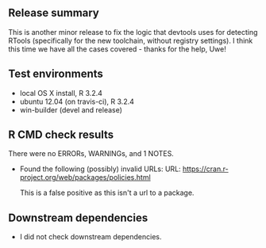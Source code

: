 ## Release summary

This is another minor release to fix the logic that devtools uses for detecting RTools (specifically for the new toolchain, without registry settings).  I think this time we have all the cases covered - thanks for the help, Uwe!

## Test environments
* local OS X install, R 3.2.4
* ubuntu 12.04 (on travis-ci), R 3.2.4
* win-builder (devel and release)

## R CMD check results
There were no ERRORs, WARNINGs, and 1 NOTES. 

* Found the following (possibly) invalid URLs: 
  URL: https://cran.r-project.org/web/packages/policies.html
  
  This is a false positive as this isn't a url to a package.

## Downstream dependencies

* I did not check downstream dependencies.
